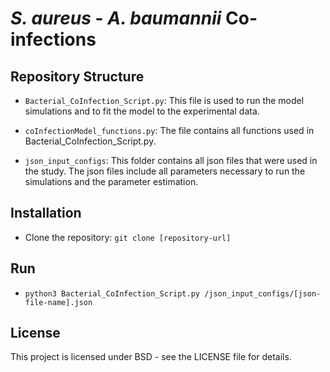 # <i>S. aureus</i> - <i>A. baumannii</i> Co-infections

## Repository Structure

  - `Bacterial_CoInfection_Script.py`: This file is used to run the model simulations and to fit the model to the experimental data.

  - `coInfectionModel_functions.py`: The file contains all functions used in Bacterial_CoInfection_Script.py.

  - `json_input_configs`: This folder contains all json files that were used in the study. The json files include all parameters necessary to run the simulations and the parameter estimation.

## Installation

  - Clone the repository: ``git clone [repository-url]``

## Run 

  - ``python3 Bacterial_CoInfection_Script.py /json_input_configs/[json-file-name].json``
  
## License

This project is licensed under BSD - see the LICENSE file for details.

